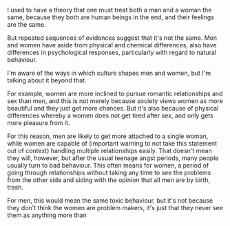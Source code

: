 I used to have a theory that one must treat both a man and a woman the same, because they both are human beings in the end, and their feelings are the same.

But repeated sequences of evidences suggest that it's not the same. Men and women have aside from physical and chemical differences, also have differences in psychological responses, particularly with regard to natural behaviour.

I'm aware of the ways in which culture shapes men and women, but I'm talking about it beyond that.

For example, women are more inclined to pursue romantic relationships and sex than men, and this is not merely because society views women as more beautiful and they just get more chances. But it's also because of physical differences whereby a women does not get tired after sex, and only gets more pleasure from it.

For this reason, men are likely to get more attached to a single woman, while women are capable of (important warning to not take this statement out of context) handling multiple relationships easily. That doesn't mean they will, however, but after the usual teenage angst periods, many people usually turn to bad behaviour. This often means for women, a period of going through relationships without taking any time to see the problems from the other side and siding with the opinion that all men are by birth, trash.

For men, this would mean the same toxic behaviour, but it's not because they don't think the women are problem makers, it's just that they never see them as anything more than 